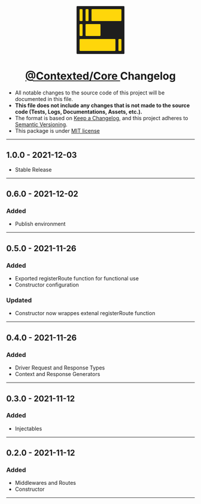 <div align="center">
    <img alt="Contexted Logo" width="128" src="https://raw.githubusercontent.com/contexted-js/brand/master/dark/main-fill.svg">
    <h1>
        <a href="https://github.com/contexted-js/core">
            @Contexted/Core
        </a>
        <span>Changelog</span>
    </h1>
</div>

-   All notable changes to the source code of this project will be documented in this file.
-   **This file does not include any changes that is not made to the source code (Tests, Logs, Documentations, Assets, etc.).**
-   The format is based on [Keep a Changelog](https://keepachangelog.com/en/1.0.0/),
    and this project adheres to [Semantic Versioning](https://semver.org/spec/v2.0.0.html).
-   This package is under [MIT license](https://en.wikipedia.org/wiki/MIT_License)

---

## **1.0.0** - 2021-12-03

-   Stable Release

---

## **0.6.0** - 2021-12-02

### Added

-   Publish environment

---

## **0.5.0** - 2021-11-26

### Added

-   Exported registerRoute function for functional use
-   Constructor configuration

### Updated

-   Constructor now wrappes extenal registerRoute function

---

## **0.4.0** - 2021-11-26

### Added

-   Driver Request and Response Types
-   Context and Response Generators

---

## **0.3.0** - 2021-11-12

### Added

-   Injectables

---

## **0.2.0** - 2021-11-12

### Added

-   Middlewares and Routes
-   Constructor

---
